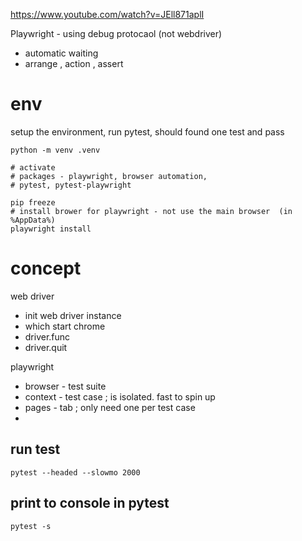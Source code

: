 

https://www.youtube.com/watch?v=JEll871aplI

Playwright - using debug protocaol (not webdriver)
*  automatic waiting
*  arrange , action , assert


# env

setup the environment, run pytest, should found one test and pass
```
python -m venv .venv

# activate
# packages - playwright, browser automation, 
# pytest, pytest-playwright

pip freeze
# install brower for playwright - not use the main browser  (in %AppData%)
playwright install
```

# concept

web driver
* init web driver instance 
* which start chrome
* driver.func
* driver.quit

playwright
* browser - test suite
* context - test case ; is isolated.  fast to spin up
* pages - tab ; only need one per test case
* 


## run test
```
pytest --headed --slowmo 2000
```


## print to console in pytest
```
pytest -s
```
